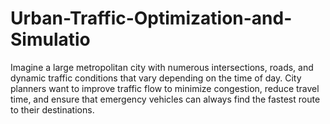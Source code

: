 # Urban-Traffic-Optimization-and-Simulatio
Imagine a large metropolitan city with numerous intersections, roads, and dynamic traffic conditions that vary depending on the time of day. City planners want to improve traffic flow to minimize congestion, reduce travel time, and ensure that emergency vehicles can always find the fastest route to their destinations.
